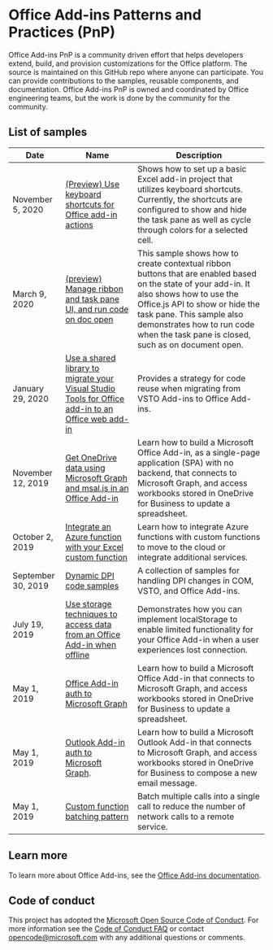# Office Add-ins Patterns and Practices (PnP)

Office Add-ins PnP is a community driven effort that helps developers extend, build, and provision customizations for the Office platform. The source is maintained on this GitHub repo where anyone can participate. You can provide contributions to the samples, reusable components, and documentation. Office Add-ins PnP is owned and coordinated by Office engineering teams, but the work is done by the community for the community.

## List of samples

| Date               | Name           | Description  |
| ------------------ | -------------- | ------------ |
| November 5, 2020   | [(Preview) Use keyboard shortcuts for Office add-in actions](https://github.com/OfficeDev/PnP-OfficeAddins/tree/master/Samples/excel-keyboard-shortcuts) | Shows how to set up a basic Excel add-in project that utilizes keyboard shortcuts. Currently, the shortcuts are configured to show and hide the task pane as well as cycle through colors for a selected cell. |
| March 9, 2020         | [(preview) Manage ribbon and task pane UI, and run code on doc open](https://github.com/OfficeDev/PnP-OfficeAddins/tree/master/Samples/excel-shared-runtime-scenario) | This sample shows how to create contextual ribbon buttons that are enabled based on the state of your add-in. It also shows how to use the Office.js API to show or hide the task pane. This sample also demonstrates how to run code when the task pane is closed, such as on document open. |
| January 29, 2020   | [Use a shared library to migrate your Visual Studio Tools for Office add-in to an Office web add-in](https://github.com/OfficeDev/PnP-OfficeAddins/tree/master/Samples/VSTO-shared-code-migration) | Provides a strategy for code reuse when migrating from VSTO Add-ins to Office Add-ins. |
| November 12, 2019  | [Get OneDrive data using Microsoft Graph and msal.js in an Office Add-in](https://github.com/OfficeDev/PnP-OfficeAddins/tree/master/Samples/auth/Office-Add-in-Microsoft-Graph-React) | Learn how to build a Microsoft Office Add-in, as a single-page application (SPA) with no backend, that connects to Microsoft Graph, and access workbooks stored in OneDrive for Business to update a spreadsheet.  |
| October 2, 2019    | [Integrate an Azure function with your Excel custom function](https://github.com/OfficeDev/PnP-OfficeAddins/tree/master/Excel-custom-functions/AzureFunction) | Learn how to integrate Azure functions with custom functions to move to the cloud or integrate additional services. |
| September 30, 2019 | [Dynamic DPI code samples](https://github.com/OfficeDev/PnP-OfficeAddins/tree/master/Samples/dynamic-dpi) | A collection of samples for handling DPI changes in COM, VSTO, and Office Add-ins. |
| July 19, 2019      | [Use storage techniques to access data from an Office Add-in when offline](https://github.com/OfficeDev/PnP-OfficeAddins/tree/master/Samples/Excel.OfflineStorageAddin) | Demonstrates how you can implement localStorage to enable limited functionality for your Office Add-in when a user experiences lost connection. |
| May 1, 2019        | [Office Add-in auth to Microsoft Graph](https://github.com/OfficeDev/PnP-OfficeAddins/tree/master/Samples/auth/Office-Add-in-Microsoft-Graph-ASPNET) | Learn how to build a Microsoft Office Add-in that connects to Microsoft Graph, and access workbooks stored in OneDrive for Business to update a spreadsheet. |
| May 1, 2019 | [Outlook Add-in auth to Microsoft Graph](https://github.com/OfficeDev/PnP-OfficeAddins/tree/master/Samples/auth/Outlook-Add-in-Microsoft-Graph-ASPNET).  | Learn how to build a Microsoft Outlook Add-in that connects to Microsoft Graph, and access workbooks stored in OneDrive for Business to compose a new email message. |
| May 1, 2019 | [Custom function batching pattern](https://github.com/OfficeDev/PnP-OfficeAddins/tree/master/Excel-custom-functions/Batching)| Batch multiple calls into a single call to reduce the number of network calls to a remote service.|

## Learn more

To learn more about Office Add-ins, see the [Office Add-ins documentation](https://aka.ms/office-add-ins-docs).

## Code of conduct

This project has adopted the [Microsoft Open Source Code of Conduct](https://opensource.microsoft.com/codeofconduct/). For more information see the [Code of Conduct FAQ](https://opensource.microsoft.com/codeofconduct/faq/) or contact [opencode@microsoft.com](mailto:opencode@microsoft.com) with any additional questions or comments.
